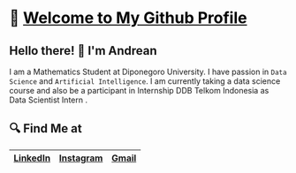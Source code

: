 # 📢 [<span style="color:black; text-decoration:none">Welcome to My Github Profile</span>](http://github.com/andreanynthn)
## Hello there! 👋 I'm Andrean
I am a Mathematics Student at Diponegoro University. I have passion in `Data Science` and `Artificial Intelligence`. I am currently taking a data science course and also be a participant in Internship DDB Telkom Indonesia as Data Scientist Intern .

## 🔍 Find Me at
|[LinkedIn](https://www.linkedin.com/in/andreanynthn)|[Instagram](https://instagram.com/andreanynthn)|[Gmail](mailto:and21yonathan@gmail.com)|
| ------------ | ------------ | ------------ |
